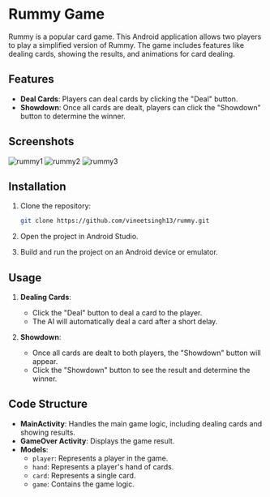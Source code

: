 # Rummy Game

Rummy is a popular card game. This Android application allows two players to play a simplified version of Rummy. The game includes features like dealing cards, showing the results, and animations for card dealing.

## Features

- **Deal Cards**: Players can deal cards by clicking the "Deal" button.
- **Showdown**: Once all cards are dealt, players can click the "Showdown" button to determine the winner.

## Screenshots
![rummy1](https://github.com/vineetsingh13/rummy/assets/80053859/cd6aa83c-e0d2-4684-9dee-53a7c9960605)
![rummy2](https://github.com/vineetsingh13/rummy/assets/80053859/220a4ed8-7b62-4907-884c-b86bd03b2f3a)
![rummy3](https://github.com/vineetsingh13/rummy/assets/80053859/3e5cc9e8-afb2-4103-bc21-992c671d9576)


## Installation

1. Clone the repository:

    ```sh
    git clone https://github.com/vineetsingh13/rummy.git
    ```
    
2. Open the project in Android Studio.
3. Build and run the project on an Android device or emulator.

## Usage

1. **Dealing Cards**:
    - Click the "Deal" button to deal a card to the player.
    - The AI will automatically deal a card after a short delay.

2. **Showdown**:
    - Once all cards are dealt to both players, the "Showdown" button will appear.
    - Click the "Showdown" button to see the result and determine the winner.

## Code Structure

- **MainActivity**: Handles the main game logic, including dealing cards and showing results.
- **GameOver Activity**: Displays the game result.
- **Models**:
    - `player`: Represents a player in the game.
    - `hand`: Represents a player's hand of cards.
    - `card`: Represents a single card.
    - `game`: Contains the game logic.



